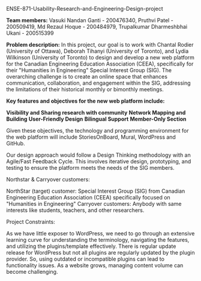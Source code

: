 ENSE-871-Usability-Research-and-Engineering-Design-project

**Team members:**
Vasuki Nandan Ganti - 200476340, 
Pruthvi Patel - 200509419, 
Md Rezaul Hoque - 200484979, 
Trupalkumar Dharmeshbhai Ukani - 200515399


**Problem description:**
In this project, our goal is to work with Chantal Rodier (University of Ottawa), Deborah Tihanyi (University of Toronto), and Lydia Wilkinson (University of Toronto) to design and develop a new web platform for the Canadian Engineering Education Association (CEEA), specifically for their "Humanities in Engineering" Special Interest Group (SIG). The overarching challenge is to create an online space that enhances communication, collaboration, and engagement within the SIG, addressing the limitations of their historical monthly or bimonthly meetings.


**Key features and objectives for the new web platform include:**

**Visibility and Sharing research with community**
**Network Mapping and Building**
**User-Friendly Design**
**Bilingual Support**
**Member-Only Section**

Given these objectives, the technology and programming environment for the web platform will include StoriesOnBoard, Mural, WordPress and GitHub.

Our design approach would follow a Design Thinking methodology with an Agile/Fast Feedback Cycle. This involves iterative design, prototyping, and testing to ensure the platform meets the needs of the SIG members.


Northstar & Carryover customers:

NorthStar (target) customer: Special Interest Group (SIG) from Canadian Engineering Education Association (CEEA) specifically focused on "Humanities in Engineering" Carryover customers: Anybody with same interests like students, teachers, and other researchers.


Project Constraints:

As we have little exposer to WordPress, we need to go through an extensive learning curve for understanding the terminology, navigating the features, and utilizing the plugins/template effectively.
There is regular update release for WordPress but not all plugins are regularly updated by the plugin provider. So, using outdated or incompatible plugins can lead to functionality issues.
As a website grows, managing content volume can become challenging.
